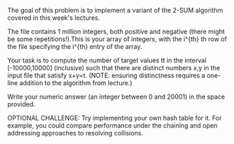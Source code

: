 The goal of this problem is to implement a variant of the 2-SUM algorithm covered in this week's lectures.

The file contains 1 million integers, both positive and negative (there might be some repetitions!).This is your array of integers, with the i^{th} th row of the file specifying the i^{th} entry of the array.

Your task is to compute the number of target values tt in the interval [-10000,10000] (inclusive) such that there are distinct numbers x,y in the input file that satisfy x+y=t. (NOTE: ensuring distinctness requires a one-line addition to the algorithm from lecture.)

Write your numeric answer (an integer between 0 and 20001) in the space provided.

OPTIONAL CHALLENGE: Try implementing your own hash table for it. For example, you could compare performance under the chaining and open addressing approaches to resolving collisions.
